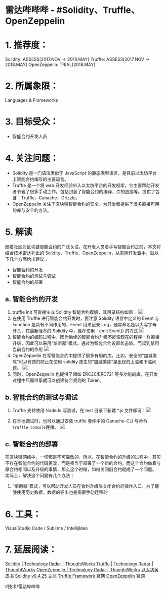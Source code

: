 # 雷达哔哔哔 - #Solidity、Truffle、OpenZeppelin
# 1. 推荐度：
Solidity: ASSESS[2017.NOV -> 2018.MAY]
Truffle: ASSESS[2017.NOV -> 2018.MAY]
OpenZeppelin: TRIAL[2018.MAY]

# 2. 所属象限：
Languages & Frameworks

# 3. 目标受众：
* 智能合约开发人员

# 4. 关注问题：
* Solidity 是一门语法类似于 JavaScript 的静态类型语言，是目前以太坊平台上智能合约编写的主要语言。
* Truffle 是一个将 web 开发经验带入以太坊平台的开发框架，它主要帮助开发者节省了很多手动工作，包括封装了智能合约的编译，库的链接等。提供了包含：Truffle、Ganache、Drizzle。
* OpenZeppelin 关注于区块链智能合约的安全，为开发者提供了很多直接可用的库与安全的方法。

# 5. 解读
随着社区对区块链智能合约的广泛关注，在开发人员着手写智能合约之前，本文将结合技术雷达列出的 Solidity、Truffle、OpenZeppelin，从实际开发着手，就以下几个方面给出建议：
* 智能合约的开发
* 智能合约的测试与调试
* 智能合约的部署

## a. 智能合约的开发
1. truffle init 可直接生成 Solidity 智能合约模版，其目录结构如图：
![](%E9%9B%B7%E8%BE%BE%E5%93%94%E5%93%94%E5%93%94%20-%20%23Solidity%E3%80%81Truffle%E3%80%81OpenZeppelin/F6505601-8936-4D72-A30A-AC329BB79BF4.png)
2. 在使用 Truffle 进行智能合约开发时，要注意 Solidity 语言中定义的 Event 与 Function 是具有不同作用的，Event 用来记录 Log，通常命名是以大写字母开头，在最新版本的 Solidity 中，推荐使用：emit Event() 的方式
![](%E9%9B%B7%E8%BE%BE%E5%93%94%E5%93%94%E5%93%94%20-%20%23Solidity%E3%80%81Truffle%E3%80%81OpenZeppelin/73E2D49A-2342-47E0-8751-F53C14685501.png)
3. 智能合约的编码过程中，因为后续的智能合约升级不能像现在的程序一样直接升级，因此可以采用“熔断器”模式，通过为智能合约设置状态值，而起到禁用当前合约的作用
![](%E9%9B%B7%E8%BE%BE%E5%93%94%E5%93%94%E5%93%94%20-%20%23Solidity%E3%80%81Truffle%E3%80%81OpenZeppelin/E11C6A87-826C-483D-ABBD-FF5E878B721E.png)
4. OpenZeppelin 在写智能合约中提供了很多有用的库，比如，安全的“加减乘除”可以有效的防止在使用 solidity 原生的“加减乘除”是出现的上溢和下溢问题。
![](%E9%9B%B7%E8%BE%BE%E5%93%94%E5%93%94%E5%93%94%20-%20%23Solidity%E3%80%81Truffle%E3%80%81OpenZeppelin/D5B3D4D2-F4A5-44A5-8A63-98DF7805DA9A.png)
5. 同时，OpenZeppelin 也提供了诸如 ERC20/ERC721 等多功能的库，在开发过程中只需继承就可以创建符合规则的 Token。

## b. 智能合约的测试与调试
1. Truffle 支持使用 NodeJs 写测试，在 test 目录下新建 *.js 文件即可：![](%E9%9B%B7%E8%BE%BE%E5%93%94%E5%93%94%E5%93%94%20-%20%23Solidity%E3%80%81Truffle%E3%80%81OpenZeppelin/C7F9C65B-76C9-4C3B-AC32-008554614107.png)

2. 在本地调试时，也可以通过安装 truffle 套件中的 Ganache-CLI 与命令`truffle console`连接。
![](%E9%9B%B7%E8%BE%BE%E5%93%94%E5%93%94%E5%93%94%20-%20%23Solidity%E3%80%81Truffle%E3%80%81OpenZeppelin/9C4BFC34-4CF4-4C9D-B24D-58D1E23D869A.png)

## c. 智能合约的部署
在区块链网络中，一切都是不可篡改的，所以，在智能合约的升级的过程中，其实不存在智能合约的代码更改，而是相当于部署了一个新的合约，而这个合约做着与原合约相同以及升级的事情，那么这个时候，如何关闭旧合约就成了一个问题。
实际上，解决这个问题有几个办法：
1. “熔断器”模式，可以帮助开发人员在合约升级后关闭合约的操作入口，为了能够使用历史数据，数据的导出也是需要手动迁移的

# 6. 工具：
VisualStudio Code / Sublime / IntellijIdea

# 7. 延展阅读：
[Solidity | Technology Radar | ThoughtWorks](https://www.thoughtworks.com/cn/radar/languages-and-frameworks/solidity)
[Truffle | Technology Radar | ThoughtWorks](https://www.thoughtworks.com/cn/radar/languages-and-frameworks/truffle)
[OpenZeppelin | Technology Radar | ThoughtWorks](https://www.thoughtworks.com/cn/radar/languages-and-frameworks/openzeppelin)
[以太坊黄皮书](https://github.com/ethereum/yellowpaper)
[Solidity v0.4.25 文档](https://solidity.readthedocs.io/en/v0.4.25/)
[Truffle Framework 官网](https://truffleframework.com/)
[OpenZeppelin 官网](https://openzeppelin.org/)

#技术/雷达哔哔哔